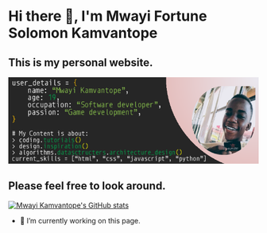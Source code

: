 # Hi there 👋, I'm Mwayi Fortune Solomon Kamvantope
## This is my personal website.
![I'm a self taught software developer.](https://github.com/MFS05Maledixion/my-portfolio/blob/Deployment/assets/images/banners/my_github_banner.png)

## Please feel  free to look around.

[![Mwayi Kamvantope's GitHub stats](https://github-readme-stats.vercel.app/api?username=MFS05Maledixion)](https://github.com/MFS05Maledixion/github-readme-stats)

- 🔭 I’m currently working on this page. 
